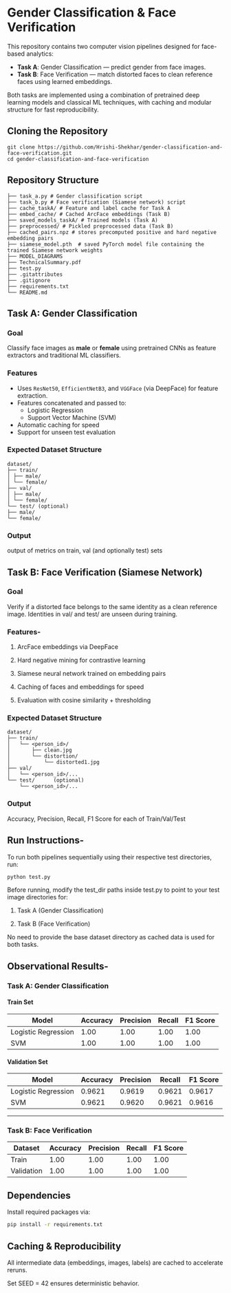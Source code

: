 # Gender Classification & Face Verification

This repository contains two computer vision pipelines designed for face-based analytics:

- **Task A**: Gender Classification — predict gender from face images.
- **Task B**: Face Verification — match distorted faces to clean reference faces using learned embeddings.

Both tasks are implemented using a combination of pretrained deep learning models and classical ML techniques, with caching and modular structure for fast reproducibility.

## Cloning the Repository
```text
git clone https://github.com/Hrishi-Shekhar/gender-classification-and-face-verification.git
cd gender-classification-and-face-verification
```

## Repository Structure
```text
├── task_a.py # Gender classification script
├── task_b.py # Face verification (Siamese network) script
├── cache_taskA/ # Feature and label cache for Task A
├── embed_cache/ # Cached ArcFace embeddings (Task B)
├── saved_models_taskA/ # Trained models (Task A)
├── preprocessed/ # Pickled preprocessed data (Task B)
├── cached_pairs.npz # stores precomputed positive and hard negative embedding pairs
├── siamese_model.pth  # saved PyTorch model file containing the trained Siamese network weights
├── MODEL_DIAGRAMS
├── TechnicalSummary.pdf
├── test.py
├── .gitattributes
├── .gitignore
├── requirements.txt
└── README.md
```

## Task A: Gender Classification

### Goal

Classify face images as **male** or **female** using pretrained CNNs as feature extractors and traditional ML classifiers.

### Features

- Uses `ResNet50`, `EfficientNetB3`, and `VGGFace` (via DeepFace) for feature extraction.
- Features concatenated and passed to:
  - Logistic Regression
  - Support Vector Machine (SVM)
- Automatic caching for speed
- Support for unseen test evaluation

### Expected Dataset Structure

```text
dataset/
├── train/
│ ├── male/
│ └── female/
├── val/
│ ├── male/
│ └── female/
└── test/ (optional)
├── male/
└── female/
```

### Output

output of metrics on train, val (and optionally test) sets

## Task B: Face Verification (Siamese Network)

### Goal
Verify if a distorted face belongs to the same identity as a clean reference image. Identities in val/ and test/ are unseen during training.

### Features-
1. ArcFace embeddings via DeepFace

2. Hard negative mining for contrastive learning

3. Siamese neural network trained on embedding pairs

4. Caching of faces and embeddings for speed

5. Evaluation with cosine similarity + thresholding

### Expected Dataset Structure

```text
dataset/
├── train/
│   └── <person_id>/
│       ├── clean.jpg
│       └── distortion/
│           └── distorted1.jpg
├── val/
│   └── <person_id>/...
└── test/      (optional)
    └── <person_id>/...
```

### Output
Accuracy, Precision, Recall, F1 Score for each of Train/Val/Test

## Run Instructions-
To run both pipelines sequentially using their respective test directories, run:
```bash
python test.py
```
Before running, modify the test_dir paths inside test.py to point to your test image directories for:

1. Task A (Gender Classification)

2. Task B (Face Verification)

No need to provide the base dataset directory as cached data is used for both tasks.

## Observational Results-
### Task A: Gender Classification

#### Train Set

| Model               | Accuracy | Precision | Recall | F1 Score |
|---------------------|----------|-----------|--------|----------|
| Logistic Regression | 1.00     | 1.00      | 1.00   | 1.00     |
| SVM                 | 1.00     | 1.00      | 1.00   | 1.00     |

#### Validation Set

| Model               | Accuracy | Precision | Recall | F1 Score |
|---------------------|----------|-----------|--------|----------|
| Logistic Regression | 0.9621   | 0.9619    | 0.9621 | 0.9617   |
| SVM                 | 0.9621   | 0.9620    | 0.9621 | 0.9616   |

---

### Task B: Face Verification

| Dataset    | Accuracy | Precision | Recall | F1 Score |
|------------|----------|-----------|--------|----------|
| Train      | 1.00     | 1.00      | 1.00   | 1.00     |
| Validation | 1.00     | 1.00      | 1.00   | 1.00     |


## Dependencies
Install required packages via:
```bash
pip install -r requirements.txt
```

## Caching & Reproducibility
All intermediate data (embeddings, images, labels) are cached to accelerate reruns.

Set SEED = 42 ensures deterministic behavior.

